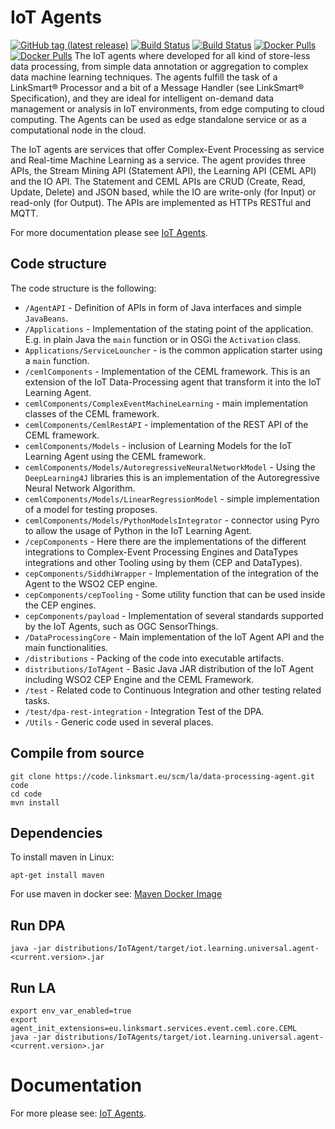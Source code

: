 IoT Agents
======================
[![GitHub tag (latest release)](https://img.shields.io/github/tag/linksmartdata-processing-agent.svg?label=release)](https://github.com/linksmart/linksmart-java-utils/tags)
[![Build Status](https://img.shields.io/travis/com/linksmart/data-processing-agent/master?label=master)](https://travis-ci.com/linksmart/linksmart-java-utils)
[![Build Status](https://img.shields.io/travis/com/linksmart/data-processing-agent/release?label=release)](https://travis-ci.com/linksmart/linksmart-java-utils)
[![Docker Pulls](https://img.shields.io/docker/pulls/linksmart/la?label=docker%20linksmart%2Fla)](https://hub.docker.com/r/linksmart/la/tags)
[![Docker Pulls](https://img.shields.io/docker/pulls/linksmart/dpa?label=docker%20linksmart%2Fdpa)](https://hub.docker.com/r/linksmart/dpa/tags)
The IoT agents where developed for all kind of store-less data processing, from simple data annotation or aggregation to complex data machine learning techniques. The agents fulfill the task of a LinkSmart® Processor and a bit of a Message Handler (see LinkSmart® Specification), and they are ideal for intelligent on-demand data management or analysis in IoT environments, from edge computing to cloud computing. The Agents can be used as edge standalone service or as a computational node in the cloud.

The IoT agents are services that offer Complex-Event Processing as service and Real-time Machine Learning as a service. The agent provides three APIs, the Stream Mining API (Statement API), the Learning API (CEML API) and the IO API. The Statement and CEML APIs are CRUD (Create, Read, Update, Delete) and JSON based, while the IO are write-only (for Input) or read-only (for Output). The APIs are implemented as HTTPs RESTful and MQTT. 

For more documentation please see [IoT Agents](https://docs.linksmart.eu/display/LA).

## Code structure

The code structure is the following:

* `/AgentAPI` - Definition of APIs in form of Java interfaces and simple `JavaBeans`.
* `/Applications` - Implementation of the stating point of the application. E.g. in plain Java the `main` function or in OSGi the `Activation` class.
* `Applications/ServiceLouncher` - is the common application starter using a `main` function. 
* `/cemlComponents` - Implementation of the CEML framework. This is an extension of the IoT Data-Processing agent that transform it into the IoT Learning Agent.
* `cemlComponents/ComplexEventMachineLearning` - main implementation classes of the CEML framework. 
* `cemlComponents/CemlRestAPI` - implementation of the REST API of the CEML framework. 
* `cemlComponents/Models` - inclusion of Learning Models for the IoT Learning Agent using the CEML framework. 
* `cemlComponents/Models/AutoregressiveNeuralNetworkModel` - Using the `DeepLearning4J` libraries this is an implementation of the Autoregressive Neural Network Algorithm.
* `cemlComponents/Models/LinearRegressionModel` - simple implementation of a model for testing proposes.
* `cemlComponents/Models/PythonModelsIntegrator` - connector using Pyro to allow the usage of Python in the IoT Learning Agent.
* `/cepComponents` - Here there are the implementations of the different integrations to Complex-Event Processing Engines and DataTypes integrations and other Tooling using by them (CEP and DataTypes).
* `cepComponents/SiddhiWrapper` - Implementation of the integration of the Agent to the WSO2 CEP engine. 
* `cepComponents/cepTooling` - Some utility function that can be used inside the CEP engines. 
* `cepComponents/payload` - Implementation of several standards supported by the IoT Agents, such as OGC SensorThings. 
* `/DataProcessingCore` - Main implementation of the IoT Agent API and the main functionalities.
* `/distributions` - Packing of the code into executable artifacts.
* `distributions/IoTAgent` - Basic Java JAR distribution of the IoT Agent including WSO2 CEP Engine and the CEML Framework. 
* `/test` - Related code to Continuous Integration and other testing related tasks.
* `/test/dpa-rest-integration` - Integration Test of the DPA.
* `/Utils` - Generic code used in several places.

## Compile from source

```
git clone https://code.linksmart.eu/scm/la/data-processing-agent.git code
cd code
mvn install 
```

## Dependencies
To install maven in Linux:

```
apt-get install maven
```

For use maven in docker see: [Maven Docker Image](https://hub.docker.com/_/maven/)

## Run DPA
```
java -jar distributions/IoTAgent/target/iot.learning.universal.agent-<current.version>.jar
```

## Run LA
```
export env_var_enabled=true
export agent_init_extensions=eu.linksmart.services.event.ceml.core.CEML
java -jar distributions/IoTAgents/target/iot.learning.universal.agent-<current.version>.jar
```
# Documentation 
For more please see: [IoT Agents](https://docs.linksmart.eu/display/LA).
